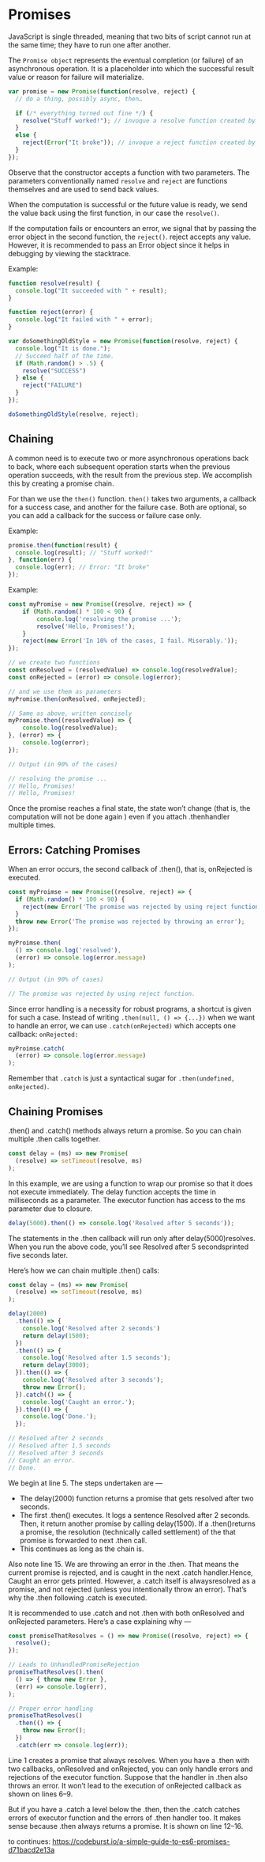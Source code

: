 # Promises

JavaScript is single threaded, meaning that two bits of script cannot run at the same time; they have to run one after another.

The `Promise object` represents the eventual completion (or failure) of an asynchronous operation. It is a placeholder into which the successful result value or reason for failure will materialize.

```Javascript
var promise = new Promise(function(resolve, reject) {
  // do a thing, possibly async, then…

  if (/* everything turned out fine */) {
    resolve("Stuff worked!"); // invoque a resolve function created by you
  }
  else {
    reject(Error("It broke")); // invoque a reject function created by you
  }
});
```

Observe that the constructor accepts a function with two parameters. The parameters conventionally named `resolve` and `reject` are functions themselves and are used to send back values.

When the computation is successful or the future value is ready, we send the value back using the first function, in our case the `resolve()`.

If the computation fails or encounters an error, we signal that by passing the error object in the second function, the `reject()`. reject accepts any value. However, it is recommended to pass an Error object since it helps in debugging by viewing the stacktrace.

Example:

```Javascript
function resolve(result) {
  console.log("It succeeded with " + result);
}

function reject(error) {
  console.log("It failed with " + error);
}

var doSomethingOldStyle = new Promise(function(resolve, reject) {
  console.log("It is done.");
  // Succeed half of the time.
  if (Math.random() > .5) {
    resolve("SUCCESS")
  } else {
    reject("FAILURE")
  }
});

doSomethingOldStyle(resolve, reject);
```

## Chaining

A common need is to execute two or more asynchronous operations back to back, where each subsequent operation starts when the previous operation succeeds, with the result from the previous step. We accomplish this by creating a promise chain.

For than we use the `then()` function. `then()` takes two arguments, a callback for a success case, and another for the failure case. Both are optional, so you can add a callback for the success or failure case only.

Example:

```Javascript
promise.then(function(result) {
  console.log(result); // "Stuff worked!"
}, function(err) {
  console.log(err); // Error: "It broke"
});
```

Example:

```Javascript
const myPromise = new Promise((resolve, reject) => {
    if (Math.random() * 100 < 90) {
        console.log('resolving the promise ...');
        resolve('Hello, Promises!');
    }
    reject(new Error('In 10% of the cases, I fail. Miserably.'));
});

// we create two functions
const onResolved = (resolvedValue) => console.log(resolvedValue);
const onRejected = (error) => console.log(error);

// and we use them as parameters
myPromise.then(onResolved, onRejected);

// Same as above, written concisely
myPromise.then((resolvedValue) => {
    console.log(resolvedValue);
}, (error) => {
    console.log(error);
});

// Output (in 90% of the cases)

// resolving the promise ...
// Hello, Promises!
// Hello, Promises!
```

Once the promise reaches a final state, the state won’t change (that is, the computation will not be done again ) even if you attach .thenhandler multiple times.

## Errors: Catching Promises

When an error occurs, the second callback of .then(), that is, onRejected is executed.

```Javascript
const myProimse = new Promise((resolve, reject) => {
  if (Math.random() * 100 < 90) {
    reject(new Error('The promise was rejected by using reject function.'));
  }
  throw new Error('The promise was rejected by throwing an error');
});

myProimse.then(
  () => console.log('resolved'),
  (error) => console.log(error.message)
);

// Output (in 90% of cases)

// The promise was rejected by using reject function.
```

Since error handling is a necessity for robust programs, a shortcut is given for such a case. Instead of writing `.then(null, () => {...})` when we want to handle an error, we can use `.catch(onRejected)` which accepts one callback: `onRejected:`

```Javascript
myProimse.catch(
  (error) => console.log(error.message)
);
```

Remember that `.catch` is just a syntactical sugar for `.then(undefined, onRejected)`.

## Chaining Promises

.then() and .catch() methods always return a promise. So you can chain multiple .then calls together.

```Javascript
const delay = (ms) => new Promise(
  (resolve) => setTimeout(resolve, ms)
);
```

In this example, we are using a function to wrap our promise so that it does not execute immediately. The delay function accepts the time in milliseconds as a parameter. The executor function has access to the ms parameter due to closure.

```Javascript
delay(5000).then(() => console.log('Resolved after 5 seconds'));
```

The statements in the .then callback will run only after delay(5000)resolves. When you run the above code, you’ll see Resolved after 5 secondsprinted five seconds later.

Here’s how we can chain multiple .then() calls:

```Javascript
const delay = (ms) => new Promise(
  (resolve) => setTimeout(resolve, ms)
);

delay(2000)
  .then(() => {
    console.log('Resolved after 2 seconds')
    return delay(1500);
  })
  .then(() => {
    console.log('Resolved after 1.5 seconds');
    return delay(3000);
  }).then(() => {
    console.log('Resolved after 3 seconds');
    throw new Error();
  }).catch(() => {
    console.log('Caught an error.');
  }).then(() => {
    console.log('Done.');
  });

// Resolved after 2 seconds
// Resolved after 1.5 seconds
// Resolved after 3 seconds
// Caught an error.
// Done.
```

We begin at line 5. The steps undertaken are —

* The delay(2000) function returns a promise that gets resolved after two seconds.
* The first .then() executes. It logs a sentence Resolved after 2 seconds. Then, it return another promise by calling delay(1500). If a .then()returns a promise, the resolution (technically called settlement) of the that promise is forwarded to next .then call.
* This continues as long as the chain is.

Also note line 15. We are throwing an error in the .then. That means the current promise is rejected, and is caught in the next .catch handler.Hence, Caught an error gets printed. However, a .catch itself is alwaysresolved as a promise, and not rejected (unless you intentionally throw an error). That’s why the .then following .catch is executed.

It is recommended to use .catch and not .then with both onResolved and onRejected parameters. Here’s a case explaining why —

```Javascript
const promiseThatResolves = () => new Promise((resolve, reject) => {
  resolve();
});

// Leads to UnhandledPromiseRejection
promiseThatResolves().then(
  () => { throw new Error },
  (err) => console.log(err),
);

// Proper error handling
promiseThatResolves()
  .then(() => {
    throw new Error();
  })
  .catch(err => console.log(err));
```

Line 1 creates a promise that always resolves. When you have a .then with two callbacks, onResolved and onRejected, you can only handle errors and rejections of the executor function. Suppose that the handler in .then also throws an error. It won’t lead to the execution of onRejected callback as shown on lines 6–9.

But if you have a .catch a level below the .then, then the .catch catches errors of executor function and the errors of .then handler too. It makes sense because .then always returns a promise. It is shown on line 12–16.

to continues: https://codeburst.io/a-simple-guide-to-es6-promises-d71bacd2e13a